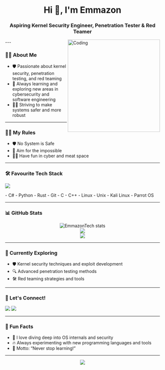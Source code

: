 <!-- Profile README for EmmazonTech -->

<h1 align="center">Hi 👋, I'm Emmazon</h1>
<h3 align="center">Aspiring Kernel Security Engineer, Penetration Tester & Red Teamer</h3>
<img align="right" alt="Coding" width="300" src="https://media.giphy.com/media/qgQUggAC3Pfv687qPC/giphy.gif">
---

### 👨‍💻 About Me

- 🛡️ Passionate about kernel security, penetration testing, and red teaming
- 🔬 Always learning and exploring new areas in cybersecurity and software engineering
- 🧑‍💻 Striving to make systems safer and more robust

---
### 👨‍💻 My Rules

- 🛡️ No System is Safe
- 🔬 Aim for the impossible
- 🧑‍💻 Have fun in cyber and meat space

---

### 🛠️ Favourite Tech Stack

<p align="left">
  <img src="https://skillicons.dev/icons?i=cs,python,rust,git,c,cpp,linux" />
</p>
- C#
- Python
- Rust
- Git
- C
- C++
- Linux
- Unix
- Kali Linux
- Parrot OS

---

### 📊 GitHub Stats

<p align="center">
  <img src="https://github-readme-stats.vercel.app/api?username=EmmazonTech&show_icons=true&theme=tokyonight&hide_border=true" alt="EmmazonTech stats" />
  <br/>
  <img src="https://github-readme-streak-stats.herokuapp.com/?user=EmmazonTech&theme=tokyonight&hide_border=true" />
  <br/>
  <img src="https://github-readme-stats.vercel.app/api/top-langs/?username=EmmazonTech&layout=compact&theme=tokyonight&hide_border=true" />
</p>

---

### 🧠 Currently Exploring

- 🛡️ Kernel security techniques and exploit development
- 🔍 Advanced penetration testing methods
- 🛠️ Red teaming strategies and tools

---

### 🔗 Let's Connect!

<p align="left">
  <a href="https://github.com/EmmazonTech"><img src="https://img.shields.io/badge/GitHub-100000?style=for-the-badge&logo=github&logoColor=white"/></a>
  <a href="https://twitter.com/emmazontech1"><img src="https://img.shields.io/badge/Twitter-1DA1F2?style=for-the-badge&logo=twitter&logoColor=white"/></a>
</p>

---

### 💬 Fun Facts

- 🧩 I love diving deep into OS internals and security
- 🔥 Always experimenting with new programming languages and tools
- 👀 Motto: “Never stop learning!”

---

<p align="center">
  <img src="https://readme-typing-svg.herokuapp.com?font=Fira+Code&duration=4000&pause=1000&color=35F7F1&center=true&vCenter=true&width=435&lines=Kernel+Security+Enthusiast.;Penetration+Testing+Advocate.;Always+Learning+and+Building.;Let's+Connect!"/>
</p>
